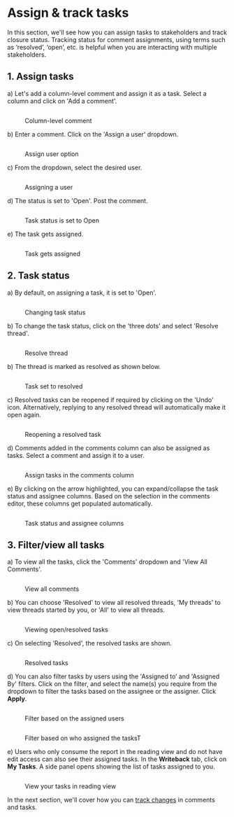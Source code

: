 # Assign & track tasks

In this section, we'll see how you can assign tasks to stakeholders and track closure status. Tracking status for comment assignments, using terms such as ‘resolved’, ‘open’, etc. is helpful when you are interacting with multiple stakeholders. &#x20;

## 1. Assign tasks

a) Let's add a column-level comment and assign it as a task. Select a column and click on 'Add a comment'.

<figure><img src="../../../.gitbook/assets/8.2.22 assign tasks.png" alt=""><figcaption><p>Column-level comment</p></figcaption></figure>

b) Enter a comment. Click on the 'Assign a user' dropdown.

<figure><img src="../../../.gitbook/assets/8.2.23 assign tasks.png" alt=""><figcaption><p>Assign user option</p></figcaption></figure>

c) From the dropdown, select the desired user.

<figure><img src="../../../.gitbook/assets/8.2.24 assign tasks.png" alt=""><figcaption><p>Assigning a user</p></figcaption></figure>

d) The status is set to 'Open'. Post the comment.

<figure><img src="../../../.gitbook/assets/8.2.25 assign tasks.png" alt=""><figcaption><p>Task status is set to Open</p></figcaption></figure>

e) The task gets assigned.

<figure><img src="../../../.gitbook/assets/8.2.26 assign tasks.png" alt=""><figcaption><p>Task gets assigned</p></figcaption></figure>

## 2. Task status

a) By default, on assigning a task, it is set to 'Open'.&#x20;

<figure><img src="../../../.gitbook/assets/Open task.png" alt=""><figcaption><p>Changing task status</p></figcaption></figure>

b) To change the task status, click on the 'three dots' and select 'Resolve thread'.&#x20;

<figure><img src="../../../.gitbook/assets/Resolve thread.png" alt=""><figcaption><p>Resolve thread</p></figcaption></figure>

b) The thread is marked as resolved as shown below.&#x20;

<figure><img src="../../../.gitbook/assets/Resolved thread 2.png" alt=""><figcaption><p>Task set to resolved</p></figcaption></figure>

c) Resolved tasks can be reopened if required by clicking on the 'Undo' icon. Alternatively, replying to any resolved thread will automatically make it open again.

<figure><img src="../../../.gitbook/assets/Reopen thread.png" alt=""><figcaption><p>Reopening a resolved task</p></figcaption></figure>

d) Comments added in the comments column can also be assigned as tasks. Select a comment and assign it to a user.

<figure><img src="../../../.gitbook/assets/8.2.44 assign tasks.png" alt=""><figcaption><p>Assign tasks in the comments column</p></figcaption></figure>

e) By clicking on the arrow highlighted, you can expand/collapse the task status and assignee columns. Based on the selection in the comments editor, these columns get populated automatically.

<figure><img src="../../../.gitbook/assets/8.2.45 assign tasks.png" alt=""><figcaption><p>Task status and assignee columns</p></figcaption></figure>

## 3. Filter/view all tasks

a) To view all the tasks, click the 'Comments' dropdown and 'View All Comments'.

<figure><img src="../../../.gitbook/assets/image (517) (2).png" alt=""><figcaption><p>View all comments</p></figcaption></figure>

b) You can choose 'Resolved' to view all resolved threads, 'My threads' to view threads started by you, or 'All' to view all threads.

<figure><img src="../../../.gitbook/assets/image (518) (2).png" alt=""><figcaption><p>Viewing open/resolved tasks</p></figcaption></figure>

c) On selecting 'Resolved', the resolved tasks are shown.&#x20;

<figure><img src="../../../.gitbook/assets/image (519) (2).png" alt=""><figcaption><p>Resolved tasks</p></figcaption></figure>

d) You can also filter tasks by users using the 'Assigned to’ and 'Assigned By' filters. Click on the filter, and select the name(s) you require from the dropdown to filter the tasks based on the assignee or the assigner. Click **Apply**.&#x20;

<figure><img src="../../../.gitbook/assets/image (3).png" alt=""><figcaption><p>Filter based on the assigned users</p></figcaption></figure>

<figure><img src="../../../.gitbook/assets/image (1) (11).png" alt=""><figcaption><p>Filter based on who assigned the tasksT</p></figcaption></figure>

e) Users who only consume the report in the reading view and do not have edit access can also see their assigned tasks. In the **Writeback** tab, click on **My Tasks**. A side panel opens showing the list of tasks assigned to you.

<figure><img src="../../../.gitbook/assets/image (3) (10).png" alt=""><figcaption><p>View your tasks in reading view</p></figcaption></figure>



In the next section, we'll cover how you can [track changes](track-changes.md) in comments and tasks.
